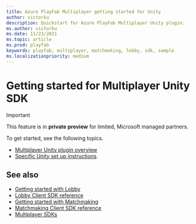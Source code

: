 ```yaml
---
title: Azure PlayFab Multiplayer getting started for Unity
author: victorku
description: Quickstart for Azure PlayFab Multiplayer Unity plugin.
ms.author: victorku
ms.date: 11/23/2021
ms.topic: article
ms.prod: playfab
keywords: playfab, multiplayer, matchmaking, lobby, sdk, sample
ms.localizationpriority: medium
---
```


# Getting started for Multiplayer Unity SDK

> [!IMPORTANT]
> This feature is in **private preview** for limited, Microsoft managed partners.

To get started, see the following topics.

* [Multiplayer Unity plugin overview](multiplayer-unity-overview.md)
* [Specific Unity set up instructions](multiplayer-unity-plugin-quickstart.md).

## See also

* [Getting started with Lobby](../lobby-getting-started.md)
* [Lobby Client SDK reference](../playfabmultiplayerreference-cpp/pflobby/pflobby_members.md)
* [Getting started with Matchmaking](../../matchmaking/quickstart-client-sdk.md)
* [Matchmaking Client SDK reference](../playfabmultiplayerreference-cpp/pfmatchmaking/pfmatchmaking_members.md)
* [Multiplayer SDKs](../lobby-matchmaking-sdks/lobby-matchmaking-sdks.md)